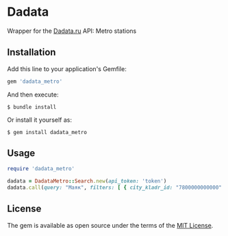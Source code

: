 # Dadata

Wrapper for the [Dadata.ru](https://dadata.ru/) API: Metro stations

## Installation

Add this line to your application's Gemfile:

```ruby
gem 'dadata_metro'
```

And then execute:

    $ bundle install

Or install it yourself as:

    $ gem install dadata_metro

## Usage

```ruby
require 'dadata_metro'

dadata = DadataMetro::Search.new(api_token: 'token')
dadata.call(query: "Маяк", filters: [ { city_kladr_id: "7800000000000" } ])

```

## License

The gem is available as open source under the terms of the [MIT License](https://opensource.org/licenses/MIT).
